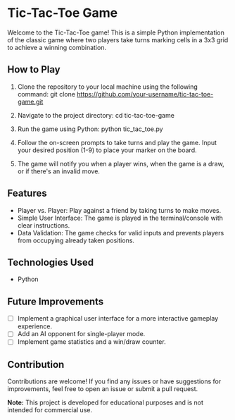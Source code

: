 # Tic-Tac-Toe Game

Welcome to the Tic-Tac-Toe game! This is a simple Python implementation of the classic game where two players take turns marking cells in a 3x3 grid to achieve a winning combination.

## How to Play

1. Clone the repository to your local machine using the following command:
   git clone https://github.com/your-username/tic-tac-toe-game.git

2. Navigate to the project directory:
   cd tic-tac-toe-game

3. Run the game using Python:
  python tic_tac_toe.py

4. Follow the on-screen prompts to take turns and play the game. Input your desired position (1-9) to place your marker on the board.

5. The game will notify you when a player wins, when the game is a draw, or if there's an invalid move.

## Features

- Player vs. Player: Play against a friend by taking turns to make moves.
- Simple User Interface: The game is played in the terminal/console with clear instructions.
- Data Validation: The game checks for valid inputs and prevents players from occupying already taken positions.

## Technologies Used

- Python

## Future Improvements

- [ ] Implement a graphical user interface for a more interactive gameplay experience.
- [ ] Add an AI opponent for single-player mode.
- [ ] Implement game statistics and a win/draw counter.

## Contribution

Contributions are welcome! If you find any issues or have suggestions for improvements, feel free to open an issue or submit a pull request.

**Note:** This project is developed for educational purposes and is not intended for commercial use.
